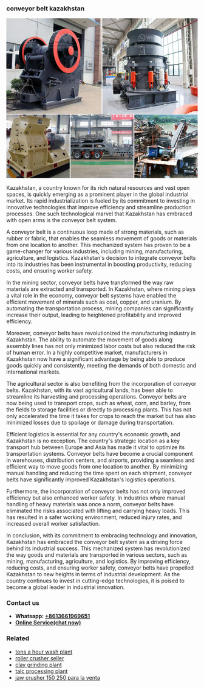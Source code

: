 <h3>conveyor belt kazakhstan</h3><img src='1708497412.jpg' alt=''><p>Kazakhstan, a country known for its rich natural resources and vast open spaces, is quickly emerging as a prominent player in the global industrial market. Its rapid industrialization is fueled by its commitment to investing in innovative technologies that improve efficiency and streamline production processes. One such technological marvel that Kazakhstan has embraced with open arms is the conveyor belt system.</p><p>A conveyor belt is a continuous loop made of strong materials, such as rubber or fabric, that enables the seamless movement of goods or materials from one location to another. This mechanized system has proven to be a game-changer for various industries, including mining, manufacturing, agriculture, and logistics. Kazakhstan's decision to integrate conveyor belts into its industries has been instrumental in boosting productivity, reducing costs, and ensuring worker safety. </p><p>In the mining sector, conveyor belts have transformed the way raw materials are extracted and transported. In Kazakhstan, where mining plays a vital role in the economy, conveyor belt systems have enabled the efficient movement of minerals such as coal, copper, and uranium. By automating the transportation process, mining companies can significantly increase their output, leading to heightened profitability and improved efficiency.</p><p>Moreover, conveyor belts have revolutionized the manufacturing industry in Kazakhstan. The ability to automate the movement of goods along assembly lines has not only minimized labor costs but also reduced the risk of human error. In a highly competitive market, manufacturers in Kazakhstan now have a significant advantage by being able to produce goods quickly and consistently, meeting the demands of both domestic and international markets.</p><p>The agricultural sector is also benefiting from the incorporation of conveyor belts. Kazakhstan, with its vast agricultural lands, has been able to streamline its harvesting and processing operations. Conveyor belts are now being used to transport crops, such as wheat, corn, and barley, from the fields to storage facilities or directly to processing plants. This has not only accelerated the time it takes for crops to reach the market but has also minimized losses due to spoilage or damage during transportation.</p><p>Efficient logistics is essential for any country's economic growth, and Kazakhstan is no exception. The country's strategic location as a key transport hub between Europe and Asia has made it vital to optimize its transportation systems. Conveyor belts have become a crucial component in warehouses, distribution centers, and airports, providing a seamless and efficient way to move goods from one location to another. By minimizing manual handling and reducing the time spent on each shipment, conveyor belts have significantly improved Kazakhstan's logistics operations.</p><p>Furthermore, the incorporation of conveyor belts has not only improved efficiency but also enhanced worker safety. In industries where manual handling of heavy materials was once a norm, conveyor belts have eliminated the risks associated with lifting and carrying heavy loads. This has resulted in a safer working environment, reduced injury rates, and increased overall worker satisfaction.</p><p>In conclusion, with its commitment to embracing technology and innovation, Kazakhstan has embraced the conveyor belt system as a driving force behind its industrial success. This mechanized system has revolutionized the way goods and materials are transported in various sectors, such as mining, manufacturing, agriculture, and logistics. By improving efficiency, reducing costs, and ensuring worker safety, conveyor belts have propelled Kazakhstan to new heights in terms of industrial development. As the country continues to invest in cutting-edge technologies, it is poised to become a global leader in industrial innovation.</p><h3>Contact us</h3><ul><li><strong>Whatsapp:&nbsp;<a href="https://wa.me/8613661969651">+8613661969651</a></strong></li><li><a href="https://swt.shibang-china.com/?git&amp;zhl&amp;conveyor belt kazakhstan"><strong>Online Service(chat now)</strong></a></li></ul><h3>Related</h3><ul><li><a href='tons a hour wash plant.md'>tons a hour wash plant</a></li><li><a href='roller crusher seller.md'>roller crusher seller</a></li><li><a href='clay grinding plant.md'>clay grinding plant</a></li><li><a href='talc processing plant.md'>talc processing plant</a></li><li><a href='jaw crusher 150 250 para la venta.md'>jaw crusher 150 250 para la venta</a></li></ul>